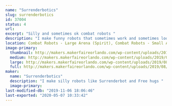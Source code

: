 ```yaml
---
name: "Surrenderbotics"
slug: surrenderbotics
id: 37004
status: 4
url: 
excerpt: "Silly and sometimes ok combat robots "
description: "I make funny robots that sometimes work and sometimes look funny getting completely exploded. Have snuck onto TV with bots like Surrenderbot and Hand of Time."
location: Combat Robots - Large Arena (Spirit), Combat Robots - Small Arena (Spirit)
image-primary:
  thumbnail: http://makers.makerfaireorlando.com/wp-content/uploads/2019/08/polebot-150x150.jpg
  medium: http://makers.makerfaireorlando.com/wp-content/uploads/2019/08/polebot-300x224.jpg
  large: http://makers.makerfaireorlando.com/wp-content/uploads/2019/08/polebot-1024x764.jpg
  full: http://makers.makerfaireorlando.com/wp-content/uploads/2019/08/polebot.jpg
maker:
  name: "Surrenderbotics"
  description: "I make silly robots like Surrenderbot and Free hugs "
  image-primary: 
last-modified-db: "2019-11-06 18:06:46"
last-exported: "2020-05-07 10:33:42"
---
```

